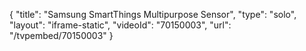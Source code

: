 {
    "title": "Samsung SmartThings Multipurpose Sensor",
    "type": "solo",
    "layout": "iframe-static",
    "videoId": "70150003",
    "url": "\/tvpembed\/70150003"
}